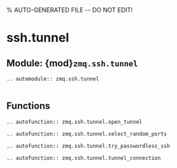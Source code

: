 % AUTO-GENERATED FILE -- DO NOT EDIT!

# ssh.tunnel

## Module: {mod}`zmq.ssh.tunnel`

```{eval-rst}
.. automodule:: zmq.ssh.tunnel
```

```{currentmodule} zmq.ssh.tunnel
```

## Functions

```{eval-rst}
.. autofunction:: zmq.ssh.tunnel.open_tunnel

```

```{eval-rst}
.. autofunction:: zmq.ssh.tunnel.select_random_ports

```

```{eval-rst}
.. autofunction:: zmq.ssh.tunnel.try_passwordless_ssh

```

```{eval-rst}
.. autofunction:: zmq.ssh.tunnel.tunnel_connection
```

